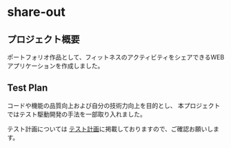 # share-out

## プロジェクト概要

ポートフォリオ作品として、フィットネスのアクティビティをシェアできるWEBアプリケーションを作成しました。


## Test Plan

コードや機能の品質向上および自分の技術力向上を目的とし、
本プロジェクトではテスト駆動開発の手法を一部取り入れました。

テスト計画については [テスト計画](./testplan.md)に掲載しておりますので、ご確認お願いします。
